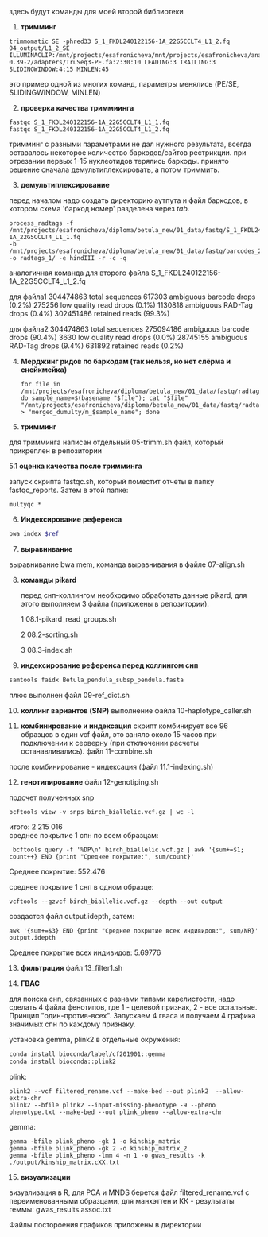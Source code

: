 здесь будут команды для моей второй библиотеки
1. __тримминг__
```
trimmomatic SE -phred33 S_1_FKDL240122156-1A_22G5CCLT4_L1_2.fq 04_output/L1_2_SE ILLUMINACLIP:/mnt/projects/esafronicheva/mnt/projects/esafronicheva/anaconda_new/envs/Trimm/share/trimmomatic-0.39-2/adapters/TruSeq3-PE.fa:2:30:10 LEADING:3 TRAILING:3 SLIDINGWINDOW:4:15 MINLEN:45
```
это пример одной из многих команд, параметры менялись (PE/SE, SLIDINGWINDOW, MINLEN)

2. __проверка качества триммиинга__
```
fastqc S_1_FKDL240122156-1A_22G5CCLT4_L1_1.fq
fastqc S_1_FKDL240122156-1A_22G5CCLT4_L1_2.fq
```
тримминг с разными параметрами не дал нужного результата, всегда оставалось некоторое количество баркодов/сайтов рестрикции. 
при отрезании первых 1-15 нуклеотидов терялись баркоды. принято решение сначала демультиплексировать, а потом триммить.

3. __демультиплексирование__
   
перед началом надо создать директорию аутпута и файл баркодов, в котором схема 'баркод номер' разделена через _tab_.
```
process_radtags -f /mnt/projects/esafronicheva/diploma/betula_new/01_data/fastq/S_1_FKDL240122156-1A_22G5CCLT4_L1_1.fq 
-b /mnt/projects/esafronicheva/diploma/betula_new/01_data/fastq/barcodes_24.txt -o radtags_1/ -e hindIII -r -c -q
```
аналогичная команда для второго файла S_1_FKDL240122156-1A_22G5CCLT4_L1_2.fq

для файла1
304474863 total sequences 617303 ambiguous barcode drops (0.2%) 
275256 low quality read drops (0.1%) 1130818 ambiguous RAD-Tag drops (0.4%)
302451486 retained reads (99.3%)

для файла2
304474863 total sequences
275094186 ambiguous barcode drops (90.4%)
     3630 low quality read drops (0.0%)
 28745155 ambiguous RAD-Tag drops (9.4%)
   631892 retained reads (0.2%)

4. __Мерджинг ридов по баркодам (так нельзя, но нет слёрма и снейкмейка)__
   ```
   for file in /mnt/projects/esafronicheva/diploma/betula_new/01_data/fastq/radtags_1/*.fq; do sample_name=$(basename "$file"); cat "$file" "/mnt/projects/esafronicheva/diploma/betula_new/01_data/fastq/radtags_2/$sample_name" > "merged_dumulty/m_$sample_name"; done
   ```
5. __тримминг__
   
для тримминга написан отдельный 05-trimm.sh файл, который прикреплен в репозитории

 5.1 __оценка качества после тримминга__

 запуск скрипта fastqc.sh, который поместит отчеты в папку fastqc_reports. Затем в этой папке:

 ```
multyqc *

 ```

6. __Индексирование референса__
``` bash
bwa index $ref
```

7. __выравнивание__
   
выравнивание bwa mem, команда выравнивания в файле 07-align.sh

8. __команды pikard__

   перед снп-коллингом необходимо обработать данные pikard, для этого выполняем 3 файла (приложены в репозитории).
   
   1 08.1-pikard_read_groups.sh
   
   2 08.2-sorting.sh
   
   3 08.3-index.sh
9. __индексирование референса перед коллингом снп__ 

``` bash 
samtools faidx Betula_pendula_subsp_pendula.fasta
```
плюс выполнен файл 09-ref_dict.sh 

10. __коллинг вариантов (SNP)__
выполнение файла 10-haplotype_caller.sh

11. __комбинирование и индексация__
скрипт комбинирует все 96 образцов в один vcf файл, это заняло около 15 часов при подключении к серверну (при отключении расчеты останавливались). файл 11-combine.sh

после комбинирование - индексация (файл 11.1-indexing.sh)

12. __генотипирование__
    файл 12-genotiping.sh

подсчет полученных snp 

```
bcftools view -v snps birch_biallelic.vcf.gz | wc -l
```    
итого: 2 215 016    
среднее покрытие 1 спн по всем образцам:
```
 bcftools query -f '%DP\n' birch_biallelic.vcf.gz | awk '{sum+=$1; count++} END {print "Среднее покрытие:", sum/count}'
```
Среднее покрытие: 552.476

среднее покрытие 1 снп в одном образце: 
```
vcftools --gzvcf birch_biallelic.vcf.gz --depth --out output
```
создастся файл  output.idepth, затем:
```
awk '{sum+=$3} END {print "Среднее покрытие всех индивидов:", sum/NR}' output.idepth
```
Среднее покрытие всех индивидов: 5.69776

13. __фильтрация__
    файл 13_filter1.sh

14. __ГВАС__

для поиска снп, связанных с разнами типами карелистости, надо сделать 4 файла фенотипов, где 1 - целевой признак, 2 - все остальные. Принцип "один-против-всех". Запускаем 4 гваса и получаем 4 графика значимых спн по каждому признаку. 

установка gemma, plink2 в отдельные окружения:

```bash
conda install bioconda/label/cf201901::gemma
conda install bioconda::plink2
```

   plink:
```
plink2 --vcf filtered_rename.vcf --make-bed --out plink2  --allow-extra-chr
plink2 --bfile plink2 --input-missing-phenotype -9 --pheno phenotype.txt --make-bed --out plink_pheno --allow-extra-chr
```

   gemma:
```
gemma -bfile plink_pheno -gk 1 -o kinship_matrix 
gemma -bfile plink_pheno -gk 2 -o kinship_matrix_2
gemma -bfile plink_pheno -lmm 4 -n 1 -o gwas_results -k ./output/kinship_matrix.cXX.txt
```

15. __визуализации__

визуализация в R, для PCA и MNDS берется файл filtered_rename.vcf с переименованными образцами, для манхэттен и КК - результаты геммы: gwas_results.assoc.txt

Файлы постороения графиков приложены в директории



